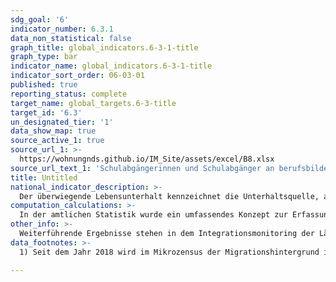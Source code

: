```yaml
---
sdg_goal: '6'
indicator_number: 6.3.1
data_non_statistical: false
graph_title: global_indicators.6-3-1-title
graph_type: bar
indicator_name: global_indicators.6-3-1-title
indicator_sort_order: 06-03-01
published: true
reporting_status: complete
target_name: global_targets.6-3-title
target_id: '6.3'
un_designated_tier: '1'
data_show_map: true
source_active_1: true
source_url_1: >-
  https://wohnungnds.github.io/IM_Site/assets/excel/B8.xlsx
source_url_text_1: 'Schulabgängerinnen und Schulabgänger an berufsbildenden Schulen nach Schulart und Schulabschluss'
title: Untitled
national_indicator_description: >-
  Der überwiegende Lebensunterhalt kennzeichnet die Unterhaltsquelle, aus welcher hauptsächlich die Mittel für den Lebensunterhalt bezogen werden. Bei mehreren Unterhaltsquellen wird auf die wesentliche abgestellt. Im Mikrozensus werden diese Angaben durch eine Selbsteinstufung der Befragten ermittelt. Der Indikator zeigt an, aus welchen Quellen der Lebensunterhalt überwiegend bestritten wird. Von besonderer Bedeutung sind hier Erwerbstätigkeit und öffentliche Transferzahlungen. Ein Rückgang des Anteils der Personen mit Migrationshintergrund, die von öffentlichen Transferzahlungen abhängig sind, und ein Ansteigen des Anteils derer, die ihren Lebensunterhalt selbst zu finanzieren in der Lage sind, zeigen einen Fortschritt beim Integrationsprozess an.
computation_calculations: >-
  In der amtlichen Statistik wurde ein umfassendes Konzept zur Erfassung des Migrationshintergrundes erstmals mit dem Mikrozensus 2005 eingeführt. Dazu wurde zusätzlich eine Reihe von Fragen zur Migration aufgenommen, aus denen der Migrationshintergrund abgeleitet wird. Eine vollständige Übertragung auf andere Statistiken außerhalb des Mikrozensus ist aufgrund der Komplexität der Definition nicht möglich. Zur Bestimmung des Migrationshintergrundes wird (1.) nur die Zuwanderung auf das Gebiet der heutigen Bundesrepublik ab 1950 berücksichtigt, um den Großteil der Zuwanderung durch kriegsbedingte Vertreibung nicht einzubeziehen. Zudem werden (2.) auch die Nachkommen der Zugewanderten berücksichtigt, die bereits in der Bundesrepublik geboren wurden und (3.) wird für alle Ausländerinnen und Ausländer sowie für alle Eingebürgerten ein Migrationshintergrund unterstellt. In diesem Bericht wird für die dargestellten Jahre vor 2017 der Migrationshintergrund im engeren Sinne verwendet:Von den Deutschen mit Migrationshintergrund, die seit Geburt Deutsche sind, werden nur jene hinzugezählt, die mit ihren Eltern oder einem Elternteil im selben Haushalt leben. Nur dann liegt die für die Zuordnung entscheidende Elterninformation vor. Für alle Jahre nach 2016 wird der Migrationshintergrund im weiteren Sinne dargestellt:Der Migrationshintergrund im weiteren Sinne kann anhand der Zusatzfragen zum Migrationsstatus der nicht im Haushalt lebenden Eltern ab 2005 in vierjährigem Rhythmus und ab dem Jahr 2017 jährlich dargestellt werden. Die Statistik wird auf Ebene der Landkreise und kreisfreien Städte sowie für die Großstädte Hannover und Göttingen ausgewiesen. Einige kleinere Regionaleinheiten wurden aus stichprobentheoretischen Gründen zusammengefasst:Uelzen und Lüchow-Dannenberg, Emden und Leer sowie Friesland und Wittmund. Im Vergleich zu früheren Veröffentlichungen kann es hier zu Abweichungen kommen, die nicht zwangsläufig auf einen absoluten Bevölkerungsrückgang zurückzuführen sind, sondern auch aufgrund eines statistischen Effektes entstehen können.
other_info: >-
  Weiterführende Ergebnisse stehen in dem Integrationsmonitoring der Länder unter http://www.integrationsmonitoring-laender.de/ zu Verfügung
data_footnotes: >-
  1) Seit dem Jahr 2018 wird im Mikrozensus der Migrationshintergrund im weiteren Sinne jährlich berichtet. Die in der Tabelle ab dem Jahr 2018 abgebildeten Daten zum Migrationshintergrund entsprechen dem Migrationshintergrund im weiteren Sinne, bis 2017 wird der Migrationshintergrund im engeren Sinne abgebildet. Die Vergleichbarkeit ist dadurch eingeschränkt.<br>2) Einschl. Grundsicherung im Alter und bei Erwerbsminderung und andere Hilfen in besonderen Lebenslagen.

---
```

